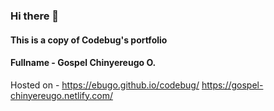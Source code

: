 ### Hi there 👋

<!--
**codebug/codebug** is a ✨ _special_ ✨ repository because its `README.md` (this file) appears on your GitHub profile.

Here are some ideas to get you started:

- 🔭 I’m currently working on ...
- 🌱 I’m currently learning ...
- 👯 I’m looking to collaborate on ...
- 🤔 I’m looking for help with ...
- 💬 Ask me about ...
- 📫 How to reach me: ...
- 😄 Pronouns: ...
- ⚡ Fun fact: ...
-->


#### This is a copy of Codebug's portfolio

#### Fullname - Gospel Chinyereugo O.

Hosted on - https://ebugo.github.io/codebug/
            https://gospel-chinyereugo.netlify.com/
